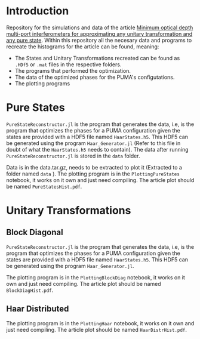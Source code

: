 # Introduction
Repository for the simulations and data of the article [Minimum optical depth multi-port interferometers for approximating any unitary transformation and any pure state](https://doi.org/10.48550/arXiv.2002.01371). Within this repository all the necesary data and programs to recreate the histograms for the article can be found, meaning:

- The States and Unitary Transformations recreated can be found as `.HDf5` or `.mat` files in the respective folders.
- The programs that performed the optimization.
- The data of the optimized phases for the PUMA's configutations.
- The plotting programs


# Pure States

`PureStateReconstructor.jl` is the program that generates the data, i.e, is the program that optimizes the phases for a PUMA configuration given the states are provided with a HDF5 file named `HaarStates.h5`. This HDF5 can be generated using the program `Haar_Generator.jl` (Refer to this file in doubt of what the `HaarStates.h5` needs to contain). The data after running `PureStateReconstructor.jl` is stored in the `data` folder.

Data is in the data.tar.gz, needs to be extracted to plot it (Extracted to a folder named `data` ). The plotting program is in the `PlottingPureStates` notebook, it works on it own and just need compiling. The article plot should be named `PureStatesHist.pdf`.

# Unitary Transformations

## Block Diagonal

`PureStateReconstructor.jl` is the program that generates the data, i.e, is the program that optimizes the phases for a PUMA configuration given the states are provided with a HDF5 file named `HaarStates.h5`. This HDF5 can be generated using the program `Haar_Generator.jl`.

The plotting program is in the `PlottingBlockDiag` notebook, it works on it own and just need compiling. The article plot should be named `BlockDiagHist.pdf`.

## Haar Distributed

The plotting program is in the `PlottingHaar` notebook, it works on it own and just need compiling. The article plot should be named `HaarDistrHist.pdf`.
